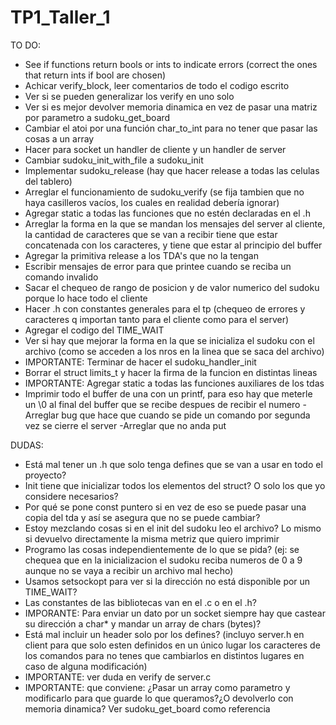 # TP1_Taller_1


TO DO:

- See if functions return bools or ints to indicate errors (correct the ones that return ints if bool are chosen)
- Achicar verify_block, leer comentarios de todo el codigo escrito
- Ver si se pueden generalizar los verify en uno solo
- Ver si es mejor devolver memoria dinamica en vez de pasar una matriz por parametro a sudoku_get_board
- Cambiar el atoi por una función char_to_int para no tener que pasar las cosas a un array
- Hacer para socket un handler de cliente y un handler de server
- Cambiar sudoku_init_with_file a sudoku_init
- Implementar sudoku_release (hay que hacer release a todas las celulas del tablero)
- Arreglar el funcionamiento de sudoku_verify (se fija tambien que no haya casilleros vacíos, los cuales en realidad debería ignorar)
- Agregar static a todas las funciones que no estén declaradas en el .h
- Arreglar la forma en la que se mandan los mensajes del server al cliente, la cantidad de caracteres que se van a recibir tiene que estar concatenada con los caracteres, y tiene que estar al principio del buffer
- Agregar la primitiva release a los TDA's que no la tengan
- Escribir mensajes de error para que printee cuando se reciba un comando invalido
- Sacar el chequeo de rango de posicion y de valor numerico del sudoku porque lo hace todo el cliente
- Hacer .h con constantes generales para el tp (chequeo de errores y caracteres q importan tanto para el cliente como para el server)
- Agregar el codigo del TIME_WAIT
- Ver si hay que mejorar la forma en la que se inicializa el sudoku con el archivo (como se acceden a los nros en la linea que se saca del archivo)
- IMPORTANTE: Terminar de hacer el sudoku_handler_init
- Borrar el struct limits_t y hacer la firma de la funcion en distintas lineas
- IMPORTANTE: Agregar static a todas las funciones auxiliares de los tdas
- Imprimir todo el buffer de una con un printf, para eso hay que meterle un \0 al final del buffer que se recibe despues de recibir el numero
-Arreglar bug que hace que cuando se pide un comando por segunda vez se cierre el server
-Arreglar que no anda put

DUDAS:

- Está mal tener un .h que solo tenga defines que se van a usar en todo el proyecto?
- Init tiene que inicializar todos los elementos del struct? O solo los que yo considere necesarios?
- Por qué se pone const puntero si en vez de eso se puede pasar una copia del tda y así se asegura que no se puede cambiar?
- Estoy mezclando cosas si en el init del sudoku leo el archivo? Lo mismo si devuelvo directamente la misma metriz que quiero imprimir
- Programo las cosas independientemente de lo que se pida? (ej: se chequea que en la inicializacion el sudoku reciba numeros de 0 a 9 aunque no se vaya a recibir un archivo mal hecho)
- Usamos setsockopt para ver si la dirección no está disponible por un TIME_WAIT?
- Las constantes de las bibliotecas van en el .c o en el .h?
- IMPORANTE: Para enviar un dato por un socket siempre hay que castear su dirección a char* y mandar un array de chars (bytes)?
- Está mal incluir un header solo por los defines? (incluyo server.h en client para que solo esten definidos en un único lugar los caracteres de los comandos para no tenes que cambiarlos en distintos lugares en caso de alguna modificación)
- IMPORTANTE: ver duda en verify de server.c
- IMPORTANTE: que conviene: ¿Pasar un array como parametro y modificarlo para que guarde lo que queramos?¿O devolverlo con memoria dinamica? Ver sudoku_get_board como referencia

